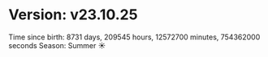 # Version: v23.10.25
Time since birth: 8731 days, 209545 hours, 12572700 minutes, 754362000 seconds
Season: Summer ☀️
